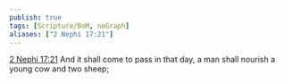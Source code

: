 ```yaml
---
publish: true
tags: [Scripture/BoM, noGraph]
aliases: ["2 Nephi 17:21"]
---
```

[2 Nephi 17:21](https://churchofjesuschrist.org/study/scriptures/bofm/2-ne/17?lang=eng&id=p21#p21) And it shall come to pass in that day, a man shall nourish a young cow and two sheep;
